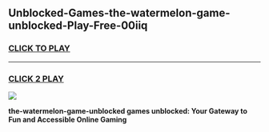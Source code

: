 
## Unblocked-Games-the-watermelon-game-unblocked-Play-Free-00iiq
<h3>
<a href="https://premium76.site?title=the-watermelon-game-unblocked&ref=21A">CLICK TO PLAY</a></h3>
<hr>

<h3>
<a href="https://premium76.site?title=the-watermelon-game-unblocked&ref=21A">CLICK 2 PLAY</a>
  
</h3>

<a href="https://premium76.site?title=the-watermelon-game-unblocked&ref=21A"><img src="https://clearcache.store/games.png"></a>


**the-watermelon-game-unblocked games unblocked: Your Gateway to Fun and Accessible Online Gaming**
